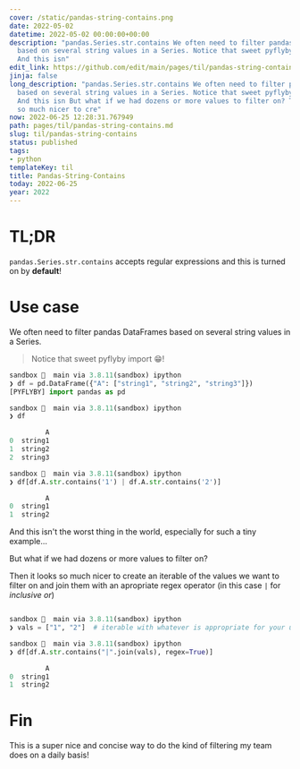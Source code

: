 ```yaml
---
cover: /static/pandas-string-contains.png
date: 2022-05-02
datetime: 2022-05-02 00:00:00+00:00
description: "pandas.Series.str.contains We often need to filter pandas DataFrames
  based on several string values in a Series. Notice that sweet pyflyby import \U0001F601
  And this isn"
edit_link: https://github.com/edit/main/pages/til/pandas-string-contains.md
jinja: false
long_description: "pandas.Series.str.contains We often need to filter pandas DataFrames
  based on several string values in a Series. Notice that sweet pyflyby import \U0001F601
  And this isn But what if we had dozens or more values to filter on? Then it looks
  so much nicer to cre"
now: 2022-06-25 12:28:31.767949
path: pages/til/pandas-string-contains.md
slug: til/pandas-string-contains
status: published
tags:
- python
templateKey: til
title: Pandas-String-Contains
today: 2022-06-25
year: 2022
---
```


# TL;DR 

`pandas.Series.str.contains` accepts regular expressions and this is turned on by __default__!

# Use case

We often need to filter pandas DataFrames based on several string values in a Series.

> Notice that sweet pyflyby import 😁!

```python
sandbox   main via 3.8.11(sandbox) ipython
❯ df = pd.DataFrame({"A": ["string1", "string2", "string3"]})
[PYFLYBY] import pandas as pd

sandbox   main via 3.8.11(sandbox) ipython
❯ df

         A
0  string1
1  string2
2  string3

sandbox   main via 3.8.11(sandbox) ipython
❯ df[df.A.str.contains('1') | df.A.str.contains('2')]

         A
0  string1
1  string2

```

And this isn't the worst thing in the world, especially for such a tiny example...

But what if we had dozens or more values to filter on?

Then it looks so much nicer to create an iterable of the values we want to filter on and join them with an apropriate regex operator (in this case `|` for _inclusive or_)

```python

sandbox   main via 3.8.11(sandbox) ipython
❯ vals = ["1", "2"]  # iterable with whatever is appropriate for your use case

sandbox   main via 3.8.11(sandbox) ipython
❯ df[df.A.str.contains("|".join(vals), regex=True)]

         A
0  string1
1  string2

```

# Fin

This is a super nice and concise way to do the kind of filtering my team does on a daily basis!